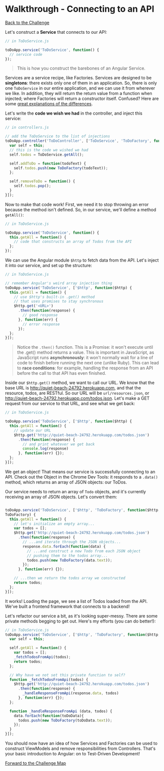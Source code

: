 # Walkthrough - Connecting to an API

[Back to the Challenge](../07_connecting_to_an_api.md)

Let's construct a **Service** that connects to our API:

```javascript
// in ToDoService.js

toDoApp.service('ToDoService', function() {
  // service code
});
```

> This is how you construct the barebones of an Angular Service.

Services are a service recipe, like Factories. Services are designed to be **singletons**: there exists only one of them in an application. So, there is only one `ToDoService` in our entire application, and we can use it from wherever we like. In addition, they will return the return value from a function when injected; where Factories will return a constructor itself. Confused? Here are some [great explanations of the differences](http://stackoverflow.com/questions/15666048/angularjs-service-vs-provider-vs-factory).

Let's write the **code we wish we had** in the controller, and inject this service:

```javascript
// in controllers.js

// add the ToDoService to the list of injections
toDoApp.controller('ToDoController', ['ToDoService', 'ToDoFactory', function(ToDoService, ToDoFactory) {
  var self = this;
  // this is the code we wished we had
  self.todos = ToDoService.getAll();

  self.addToDo = function(todoText) {
    self.todos.push(new ToDoFactory(todoText));
  };

  self.removeToDo = function() {
    self.todos.pop();
  }
}]);
```

Now to make that code work! First, we need it to stop throwing an error because the method isn't defined. So, in our service, we'll define a method `getAll()`:

```javascript
// in ToDoService.js

toDoApp.service('ToDoService', function() {
  this.getAll = function() {
    // code that constructs an array of Todos from the API
  };
});
```

We can use the Angular module `$http` to fetch data from the API. Let's inject it into our service, and set up the structure:

```javascript
// in ToDoService.js

// remember Angular's weird array injection thing
toDoApp.service('ToDoService', ['$http', function($http) {
  this.getAll = function() {
    // use $http's built-in .get() method
    // that uses promises to stay synchronous
    $http.get('<URL>')
      .then(function(response) {
        // good response
      }, function(err) {
        // error response
      });
  };
}]);
```

> Notice the `.then()` function. This is a Promise: it won't execute until the .get() method returns a value. This is important in JavaScript, as JavaScript runs **asynchronously**: it won't normally wait for a line of code to finish before running the next one (unlike Ruby). This can lead to **race conditions**: for example, handling the response from an API before the call to that API has even finished.

Inside our `$http.get()` method, we want to call our URL. We know that the base URL is http://quiet-beach-24792.herokuapp.com, and that the resource, todos, are RESTful. So our URL will be `url/resources.json`, or http://quiet-beach-24792.herokuapp.com/todos.json. Let's make a GET request from our service to that URL, and see what we get back:

```javascript
// in ToDoService.js

toDoApp.service('ToDoService', ['$http', function($http) {
  this.getAll = function() {
    // update our URL
    $http.get('http://quiet-beach-24792.herokuapp.com/todos.json')
      .then(function(response) {
        // and print whatever we get back
        console.log(response)
      }, function(err) {});
  };
}]);
```

We get an object! That means our service is successfully connecting to an API. Check out the Object in the Chrome Dev Tools: it responds to a `.data()` method, which returns an array of JSON objects: our ToDos.

Our service needs to return an array of `Todo` objects, and it's currently receiving an array of JSON objects. Let's convert them:

```javascript

toDoApp.service('ToDoService', ['$http', 'ToDoFactory', function($http,
ToDoFactory) {
  this.getAll = function() {
    // let's initialize an empty array...
    var todos = [];
    $http.get('http://quiet-beach-24792.herokuapp.com/todos.json')
      .then(function(response) {
        // ...and iterate through the JSON objects...
        response.data.forEach(function(data) {
          // ...and construct a new Todo from each JSON object
          // pushing them to the todos array...
          todos.push(new ToDoFactory(data.text));
        });
      }, function(err) {});

    // ...then we return the todos array we constructed
    return todos;
  };
}]);
```

It works! Loading the page, we see a list of Todos loaded from the API. We've built a frontend framework that connects to a backend!

Let's refactor our service a bit, as it's looking super-messy. There are some private methods begging to get out. Here's my efforts (you can do better!):

```javascript
// in ToDoService.js
toDoApp.service('ToDoService', ['$http', 'ToDoFactory', function($http, ToDoFactory) {
  var self = this;

  self.getAll = function() {
    var todos = [];
    _fetchTodosFromApi(todos);
    return todos;
  };

  // Why have we not set this private function to self?
  function _fetchTodosFromApi(todos) {
    $http.get('http://quiet-beach-24792.herokuapp.com/todos.json')
      .then(function(response) {
        _handleResponseFromApi(response.data, todos)
      }, function(err) {});
  };

  function _handleResponseFromApi (data, todos) {
    data.forEach(function(toDoData){
      todos.push(new ToDoFactory(toDoData.text));
    });
  }
}]);
```

You should now have an idea of how Services and Factories can be used to construct ViewModels and remove responsibilities from Controllers. That's your basic introduction to Angular: on to Test-Driven Development!

[Forward to the Challenge Map](../00_challenge_map.md)
